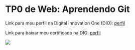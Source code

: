 <h1>TP0 de Web: Aprendendo Git</h1>

Link para meu perfil na Digital Innovation One (DIO):
<a href="https://web.digitalinnovation.one/users/SEU_USUARIO?tab=achievements">
  perfil
</a>

Link para baixar meu certificado na DIO:
<a href="https://certificates.digitalinnovation.one/CB356432">
  perfil
</a>

<img src="https://fegemo.github.io/cefet-web/images/medalha-curso-git-na-dio.png">